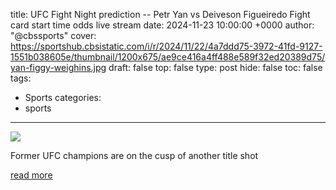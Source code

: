 title: UFC Fight Night prediction -- Petr Yan vs Deiveson Figueiredo Fight card start time odds live stream
date: 2024-11-23 10:00:00 +0000
author: "@cbssports"
cover: https://sportshub.cbsistatic.com/i/r/2024/11/22/4a7ddd75-3972-41fd-9127-1551b038605e/thumbnail/1200x675/ae9ce416a4ff488e589f32ed20389d75/yan-figgy-weighins.jpg
draft: false
top: false
type: post
hide: false
toc: false
tags:
  - Sports
categories:
  - sports
---

![](https://sportshub.cbsistatic.com/i/r/2024/11/22/4a7ddd75-3972-41fd-9127-1551b038605e/thumbnail/1200x675/ae9ce416a4ff488e589f32ed20389d75/yan-figgy-weighins.jpg)

Former UFC champions are on the cusp of another title shot

[read more](https://www.cbssports.com/mma/news/ufc-fight-night-prediction-petr-yan-vs-deiveson-figueiredo-fight-card-start-time-odds-live-stream/)
